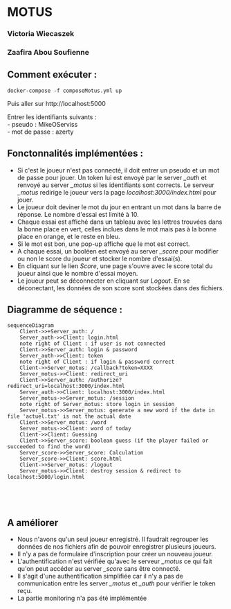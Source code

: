 # MOTUS

### Victoria Wiecaszek
### Zaafira Abou Soufienne

## Comment exécuter :
```
docker-compose -f composeMotus.yml up
```
Puis aller sur http://localhost:5000
  
Entrer les identifiants suivants :      
    - pseudo : MikeOServiss   
    - mot de passe : azerty


## Fonctonnalités implémentées :

- Si c'est le joueur n'est pas connecté, il doit entrer un pseudo et un mot de passe pour jouer. Un token lui est envoyé par le server *_auth* et renvoyé au server *_motus* si les identifiants sont corrects. Le serveur *_motus* redirige le joueur vers la page *localhost:3000/index.html* pour jouer.
- Le joueur doit deviner le mot du jour en entrant un mot dans la barre de réponse. Le nombre d'essai est limité à 10.
- Chaque essai est affiché dans un tableau avec les lettres trouvées dans la bonne place en vert, celles inclues dans le mot mais pas à la bonne place en orange, et le reste en bleu.
- Si le mot est bon, une pop-up affiche que le mot est correct.
- A chaque essai, un booléen est envoyé au server *_score* pour modifier ou non le score du joueur et stocker le nombre d'essai(s).
- En cliquant sur le lien *Score*, une page s'ouvre avec le score total du joueur ainsi que le nombre d'essai moyen.
- Le joueur peut se déconnecter en cliquant sur *Logout*. En se déconectant, les données de son score sont stockées dans des fichiers.

## Diagramme de séquence :

```mermaid
sequenceDiagram
    Client->>+Server_auth: /
    Server_auth->>Client: login.html
    note right of Client : if user is not connected
    Client->>Server_auth: login & password
    Server_auth->>Client: token
    note right of Client : if login & password correct
    Client->>Server_motus: /callback?token=XXXX
    Server_motus->>Client: redirect_uri
    Client->>Server_auth: /authorize?redirect_uri=localhost:3000/index.html
    Server_auth->>Client: localhost:3000/index.html
    Server_motus->>Server_motus: /session
    note right of Server_motus: store login in session
    Server_motus->>Server_motus: generate a new word if the date in file 'actuel.txt' is not the actual date
    Client->>Server_motus: /word
    Server_motus->>Client: word of today
    Client->>Client: Guessing 
    Client->>Server_score: boolean guess (if the player failed or succeeded to find the word)
    Server_score->>Server_score: Calculation
    Server_score->>Client: score.html
    Client->>Server_motus: /logout
    Server_motus->>Client: destroy session & redirect to localhost:5000/login.html



            
```

## A améliorer

- Nous n'avons qu'un seul joueur enregistré. Il faudrait regrouper les données de nos fichiers afin de pouvoir enregistrer plusieurs joueurs.
- Il n'y a pas de formulaire d'inscription pour créer un nouveau joueur.
- L'authentification n'est vérifiée qu'avec le serveur *_motus* ce qui fait qu'on peut accéder au server *_score* sans être connecté.
- Il s'agit d'une authentification simplifiée car il n'y a pas de communication entre les server *_motus* et *_auth* pour vérifier le token reçu.
- La partie monitoring n'a pas été implémentée








